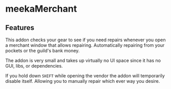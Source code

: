 meekaMerchant
==========

Features
----------
This addon checks your gear to see if you need repairs whenever you open a merchant window that allows repairing. Automatically repairing from your pockets or the guild's bank money. 

The addon is very small and takes up virtually no UI space since it has no GUI, libs, or dependencies.

If you hold down `SHIFT` while opening the vendor the addon will temporarily disable itself. Allowing you to manually repair which ever way you desire.
